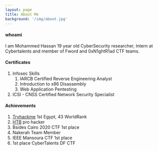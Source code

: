 ```yaml
---
layout: page
title: About Me
background: '/img/about.jpg'
---
```


#### whoami
I am Mohammed Hassan 19 year old CyberSecurity researcher, Intern at Cybertalents and member of Fword and 0xN1ghtR1ad CTF teams.

#### Certificates
1. Infosec Skills
   1. IARCB Certified Reverse Engineering Analyst 
   2. Introduction to x86 Disassembly
   3. Web Application Pentesting
2. ICSI - CNSS Certified Network Security Specialist

#### Achievements
1. [Tryhackme](https://tryhackme.com/p/MohammedHassan) 1st Egypt, 43 WorldRank
2. [HTB](https://www.hackthebox.eu/home/users/profile/313053) pro hacker
3. Bsides Cairo 2020 CTF 1st place
4. Nakerah Team Member
5. IEEE Mansoura CTF 1st place
6. 1st place CyberTalents DF CTF
